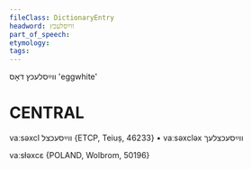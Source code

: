 ```yaml
---
fileClass: DictionaryEntry
headword: ווײַסלעכץ
part_of_speech: 
etymology: 
tags: 
---
```

ווײַסלעכץ
דאָס
'eggwhite'

CENTRAL
========

vaːsəxcl ווײַסעכצל {ETCP, Teiuș, 46233}
	•	vaːsəxcləx ווײַסעכצלעך

vaːsɫəxcɛ {POLAND, Wolbrom, 50196}